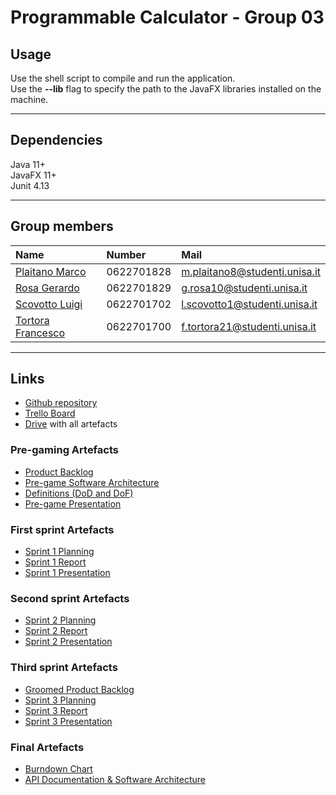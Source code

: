 # Programmable Calculator - Group 03

## Usage

Use the shell script to compile and run the application.<br>
Use the **--lib** flag to specify the path to the JavaFX libraries installed on
the machine.

- - - - - - - - - - - - - - - - - - - - - - - - - - - - - - - - - - - - - - - -

## Dependencies

Java 11+<br>
JavaFX 11+<br>
Junit 4.13<br>

- - - - - - - - - - - - - - - - - - - - - - - - - - - - - - - - - - - - - - - -

## Group members

|        Name         |   Number   |             Mail              |
| :-----------------  | :--------  | :---------------------------  |
| [Plaitano Marco]    | 0622701828 | m.plaitano8@studenti.unisa.it |
| [Rosa Gerardo]      | 0622701829 | g.rosa10@studenti.unisa.it    |
| [Scovotto Luigi]    | 0622701702 | l.scovotto1@studenti.unisa.it |
| [Tortora Francesco] | 0622701700 | f.tortora21@studenti.unisa.it |

- - - - - - - - - - - - - - - - - - - - - - - - - - - - - - - - - - - - - - - -

## Links

- [Github repository](https://github.com/scov8/programmableCalculator-group03)
- [Trello Board](https://trello.com/b/f7cQ1FJC/programmablecalculator-group03)
- [Drive](https://drive.google.com/drive/folders/0AEyBDDBEprxOUk9PVA) with all artefacts

### Pre-gaming Artefacts

- [Product Backlog](https://docs.google.com/spreadsheets/d/1hBSgHJ_naUrz7ghP29Ye1BSbrADVjtwZYZNAcosv0PQ)
- [Pre-game Software Architecture](https://docs.google.com/document/d/1JG7bsn5zQqxlGyGcuJduTEkOIrNe7QEFoSv9pv2tssI)
- [Definitions (DoD and DoF)](https://docs.google.com/document/d/1eAb5pADcYXQWzfbOE9y2qUr5z8HuJ4FVCwgIMkA8cqY)
- [Pre-game Presentation](https://docs.google.com/presentation/d/1vnU4Z_3b_uH50vDYvXI3b8XzxRlV7XhenMoz3sAuZ1E)

### First sprint Artefacts

- [Sprint 1 Planning](https://docs.google.com/spreadsheets/d/18hNtlU9wa_MnfH9v6yOKPqGHLL3XpmcKpdyDMSwGbTY)
- [Sprint 1 Report](https://docs.google.com/document/d/1NeOGMaTnVgOYUcX2Rh_Ip3HwU9sl3qco)
- [Sprint 1 Presentation](https://unisalerno-my.sharepoint.com/:p:/g/personal/f_tortora21_studenti_unisa_it/ETF5RFBh9nVMr7vO9iIEX_YB9wqAuucfLbu2wb0gHqg5sw?e=V5n78o)

### Second sprint Artefacts

- [Sprint 2 Planning](https://docs.google.com/spreadsheets/d/1WEpXgKkNOs7rqV6oadY9d5BRLVYHdJ_I1fZPsfcYpd8)
- [Sprint 2 Report](https://docs.google.com/document/d/1O3zJ1Dk3pUS5Q16nuuxXPq5GKQeRdQ1j)
- [Sprint 2 Presentation](https://unisalerno-my.sharepoint.com/:p:/g/personal/f_tortora21_studenti_unisa_it/ES1eLMC7Vv1Iri2YIL5upv4BOGsPJOxpjhti7nSWUFsz5A?e=FsZD3J)

### Third sprint Artefacts

- [Groomed Product Backlog](https://docs.google.com/spreadsheets/d/1CgNm93rCYhje33eAq2oPzbC2Dg6AZX5oCwtE-j6ViAQ)
- [Sprint 3 Planning](https://docs.google.com/spreadsheets/d/1C9XnzYWZlZT_OsTMde2xgawcK3mrqzf8d7zIL_CjVLA)
- [Sprint 3 Report](https://docs.google.com/document/d/1WTm8m58L1ABUUMRCT3yvReJCyFtSFacR/edit?usp=sharing&ouid=117174835629074448548&rtpof=true&sd=true)
- [Sprint 3 Presentation](https://unisalerno-my.sharepoint.com/:p:/g/personal/f_tortora21_studenti_unisa_it/EdqC3_-U6yZLnGJjWxoZnVsBvJZkeSkKRw6g4HHyZAtsXQ?e=FuLlP5)

### Final Artefacts

- [Burndown Chart](https://drive.google.com/file/d/1OTtzx8lgtL6PpoANRZH_VdTaX_hLPyjC/view)
- [API Documentation & Software Architecture](https://drive.google.com/file/d/1QbB_WaFyTz2ipAWWz3wJ4ScTCuA40cQC/view?usp=sharing)


<!-- Github profiles links -->

[Plaitano Marco]:
https://github.com/marcoplaitano
"Github Profile"

[Rosa Gerardo]:
https://github.com/gerardorosa
"Github Profile"

[Scovotto Luigi]:
https://github.com/scov8
"Github Profile"

[Tortora Francesco]:
https://github.com/torx2a
"Github Profile"
